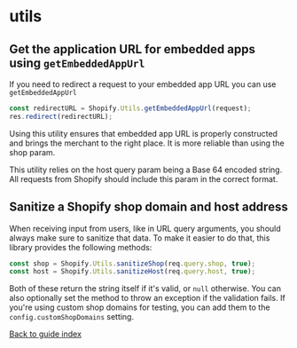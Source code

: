 # utils

## Get the application URL for embedded apps using `getEmbeddedAppUrl`

If you need to redirect a request to your embedded app URL you can use `getEmbeddedAppUrl`

```ts
const redirectURL = Shopify.Utils.getEmbeddedAppUrl(request);
res.redirect(redirectURL);
```

Using this utility ensures that embedded app URL is properly constructed and brings the merchant to the right place. It is more reliable than using the shop param.

This utility relies on the host query param being a Base 64 encoded string. All requests from Shopify should include this param in the correct format.

## Sanitize a Shopify shop domain and host address

When receiving input from users, like in URL query arguments, you should always make sure to sanitize that data.
To make it easier to do that, this library provides the following methods:

```ts
const shop = Shopify.Utils.sanitizeShop(req.query.shop, true);
const host = Shopify.Utils.sanitizeHost(req.query.host, true);
```

Both of these return the string itself if it's valid, or `null` otherwise.
You can also optionally set the method to throw an exception if the validation fails.
If you're using custom shop domains for testing, you can add them to the `config.customShopDomains` setting.

[Back to guide index](../../README.md#features)
